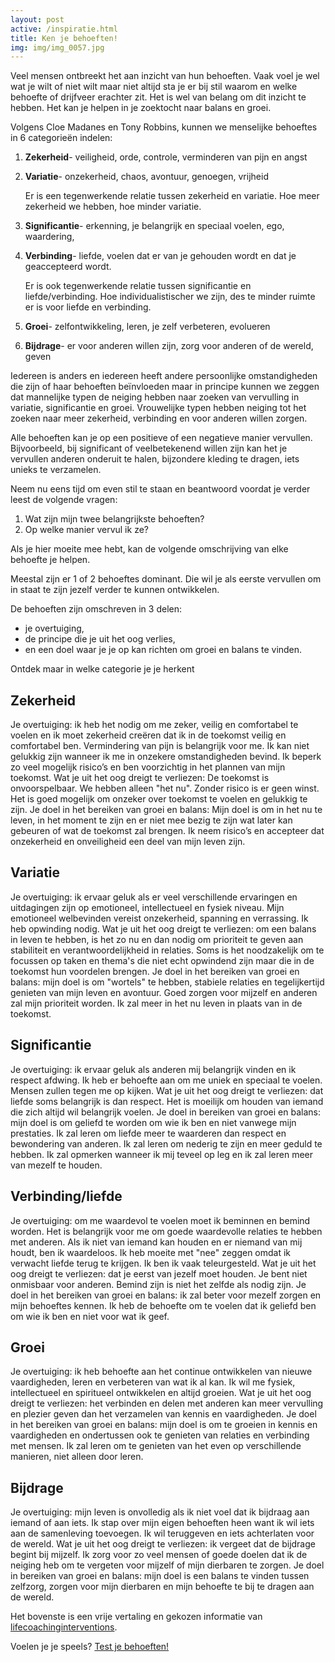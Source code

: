 ```yaml
---
layout: post
active: /inspiratie.html
title: Ken je behoeften!
img: img/img_0057.jpg
---
```

Veel mensen ontbreekt het aan inzicht van hun behoeften. Vaak voel je wel wat je wilt of niet wilt maar niet altijd sta je er bij stil waarom en welke behoefte of drijfveer erachter zit. Het is wel van belang om dit inzicht te hebben. Het kan je helpen in je zoektocht naar balans en groei.

Volgens Cloe Madanes en Tony Robbins, kunnen we menselijke behoeftes in 6 categorieën indelen:

1. **Zekerheid**- veiligheid, orde, controle, verminderen van pijn en angst
1. **Variatie**- onzekerheid, chaos, avontuur, genoegen, vrijheid

   Er is een tegenwerkende relatie tussen zekerheid en variatie. Hoe meer zekerheid we hebben, hoe minder variatie.

1. **Significantie**- erkenning, je belangrijk en speciaal voelen, ego, waardering,
1. **Verbinding**- liefde, voelen dat er van je gehouden wordt en dat je geaccepteerd wordt.

   Er is ook tegenwerkende relatie tussen significantie en liefde/verbinding. Hoe individualistischer  we zijn, des te minder ruimte er is voor liefde en verbinding.

1. **Groei**- zelfontwikkeling, leren, je zelf verbeteren, evolueren
1. **Bijdrage**- er voor anderen willen zijn, zorg voor anderen of de wereld, geven

Iedereen is anders en iedereen heeft andere persoonlijke omstandigheden die zijn of haar behoeften beïnvloeden maar in principe kunnen we zeggen dat mannelijke typen de neiging hebben naar zoeken van vervulling in variatie, significantie en groei. Vrouwelijke typen hebben neiging tot het zoeken naar meer zekerheid, verbinding en voor anderen willen zorgen.

Alle behoeften kan je op een positieve of een negatieve manier vervullen. Bijvoorbeeld, bij significant of veelbetekenend willen zijn kan het je vervullen anderen onderuit te halen, bijzondere kleding te dragen, iets unieks te verzamelen.

Neem nu eens tijd om even stil te staan en beantwoord voordat je verder leest de volgende vragen:
1. Wat zijn mijn twee belangrijkste behoeften?
1. Op welke manier vervul ik ze?

Als je hier moeite mee hebt, kan de volgende omschrijving van elke behoefte je helpen.

Meestal zijn er 1 of 2 behoeftes dominant. Die wil je als eerste vervullen om in staat te zijn jezelf verder te kunnen ontwikkelen.

De behoeften zijn omschreven in 3 delen:
- je overtuiging,
- de principe die je uit het oog verlies,
- en een doel waar je je op kan richten om groei en balans te vinden.

Ontdek maar in welke categorie je je herkent

## Zekerheid
Je overtuiging: ik heb het nodig om me zeker, veilig en comfortabel te voelen en ik moet zekerheid creëren dat ik in de toekomst veilig en comfortabel ben. Vermindering van pijn is belangrijk voor me. Ik kan niet gelukkig zijn wanneer ik me in onzekere omstandigheden bevind. Ik beperk zo veel mogelijk risico’s en ben voorzichtig in het plannen van  mijn toekomst.
Wat je uit het oog dreigt te verliezen:
De toekomst is onvoorspelbaar. We hebben alleen "het nu". Zonder risico is er geen winst. Het is goed mogelijk om onzeker over toekomst te voelen en gelukkig te zijn.
Je doel in het bereiken van groei en balans:
Mijn doel is om in het nu te leven, in het moment te zijn en er niet mee bezig te zijn wat later kan gebeuren of wat de toekomst zal brengen. Ik neem risico’s en accepteer dat onzekerheid en onveiligheid een deel van mijn leven zijn.

## Variatie
Je overtuiging: ik ervaar geluk als er veel verschillende ervaringen en uitdagingen zijn op emotioneel, intellectueel en fysiek niveau. Mijn emotioneel welbevinden vereist onzekerheid, spanning en verrassing. Ik heb opwinding nodig.
Wat je uit het oog dreigt te verliezen: om een balans in leven te hebben, is het zo nu en dan nodig om prioriteit te geven aan stabiliteit en verantwoordelijkheid in relaties. Soms is het noodzakelijk om te focussen op taken en thema's die niet echt opwindend zijn maar  die in de toekomst hun voordelen brengen.
Je doel in het bereiken van groei en balans: mijn doel is om "wortels" te hebben, stabiele relaties en tegelijkertijd genieten van mijn leven en avontuur. Goed zorgen voor mijzelf en anderen zal mijn prioriteit worden. Ik zal meer in het nu leven in plaats van in de toekomst.

## Significantie
Je overtuiging: ik ervaar geluk als anderen mij belangrijk vinden en ik respect afdwing. Ik heb er behoefte aan om me uniek en speciaal te voelen. Mensen zullen tegen me op kijken.
Wat je uit het oog dreigt te verliezen: dat liefde soms belangrijk is dan respect. Het is moeilijk om houden van iemand die zich altijd wil belangrijk voelen.
Je doel in bereiken van groei en balans: mijn doel is om geliefd te worden om wie ik ben en niet vanwege mijn prestaties. Ik zal leren om liefde meer te waarderen dan respect en bewondering van anderen. Ik zal leren om nederig te zijn en meer geduld te hebben. Ik zal opmerken wanneer ik mij teveel op leg en ik zal leren meer van mezelf te houden.

## Verbinding/liefde
Je overtuiging: om me waardevol te voelen moet ik beminnen en bemind worden. Het is belangrijk voor me om goede waardevolle relaties te hebben met anderen. Als ik niet van iemand kan houden en er niemand van mij houdt, ben ik waardeloos. Ik heb moeite met "nee" zeggen omdat ik verwacht liefde terug te krijgen. Ik ben ik vaak teleurgesteld.
Wat je uit het oog dreigt te verliezen: dat je eerst van jezelf moet houden. Je bent niet onmisbaar voor anderen. Bemind zijn is niet het zelfde als nodig zijn.
Je doel in het bereiken van groei en balans: ik zal beter voor mezelf zorgen en mijn behoeftes kennen. Ik heb de behoefte om te voelen dat ik geliefd ben om wie ik ben en niet voor wat ik geef.

## Groei
Je overtuiging: ik heb behoefte aan het continue ontwikkelen van nieuwe vaardigheden, leren en verbeteren van wat ik al kan. Ik wil me fysiek, intellectueel en spiritueel ontwikkelen en altijd groeien.
Wat je uit het oog dreigt te verliezen: het verbinden en delen met anderen kan meer vervulling en plezier geven dan het verzamelen van kennis en vaardigheden.
Je doel in het bereiken van groei en balans: mijn doel is om te groeien in kennis en vaardigheden en ondertussen ook te genieten van relaties en verbinding met mensen. Ik zal leren om te genieten van het even op verschillende manieren, niet alleen door leren.

## Bijdrage
Je overtuiging: mijn leven is onvolledig als ik niet voel dat ik bijdraag aan iemand of aan iets. Ik stap over mijn eigen behoeften heen want ik wil iets aan de samenleving toevoegen. Ik wil teruggeven en iets achterlaten voor de wereld.
Wat je uit het oog dreigt te verliezen: ik vergeet dat de bijdrage begint bij mijzelf. Ik zorg voor zo veel mensen of goede doelen dat ik de neiging heb om te vergeten voor mijzelf of mijn dierbaren te zorgen.
Je doel in bereiken van groei en balans: mijn doel is een balans te vinden tussen zelfzorg, zorgen voor mijn dierbaren en mijn behoefte te bij te dragen aan de wereld.

Het bovenste is een vrije vertaling en gekozen informatie van [lifecoachinginterventions](http://www.lifecoachinginterventions.com/wp-content/uploads/2012/12/Significance-of-Your-Most-Important-Needs.pdf).

Voelen je je speels?
[Test je behoeften!](http://six-human-needs-test.herokuapp.com/)
